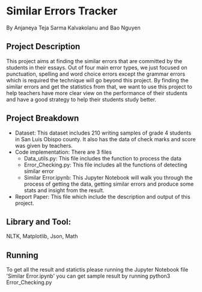 # Similar Errors Tracker
By Anjaneya Teja Sarma Kalvakolanu and Bao Nguyen

## Project Description
This project aims at finding the similar errors that are committed by the students in their essays. Out of four main error types, we just focused on punctuation, spelling and word choice errors except the grammar errors which is required the technique will go beyond this project. By finding the similar errors and get the statistics from that, we want to use this project to help teachers have more clear view on the performance of their students and have a good strategy to help their students study better. 

## Project Breakdown
- Dataset: This dataset includes 210 writing samples of grade 4 students in San Luis Obispo county. It also has the data of check marks and score was given by teachers. 
- Code implementation: There are 3 files
     - Data_utils.py: This file includes the function to process the data
     - Error_Checking.py: This file includes all the functions of detecting similar error
     - Similar Error.ipynb:  This Jupyter Notebook will walk you through the process of getting the data, getting similar     errors and produce some stats and insight from the result.
- Report Paper: This file which include the description and output of this project.

## Library and Tool: 
NLTK, Matplotlib, Json, Math

## Running
   To get all the result and statictis please running the Jupyter Notebook file 'Similar Error.ipynb'
   you can get sample result by running python3 Error_Checking.py

